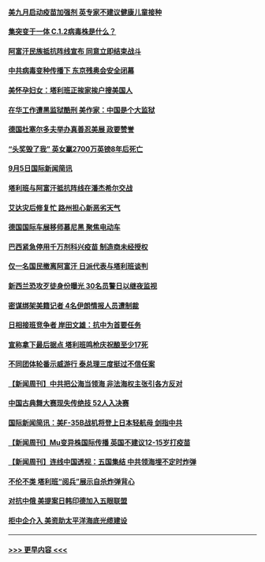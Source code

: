 #### [美九月启动疫苗加强剂 英专家不建议健康儿童接种](../pages/prog202/a103208783.md?t=09060651) 
#### [集突变于一体 C.1.2病毒株是什么？](../pages/prog202/a103208764.md?t=09060651) 
#### [阿富汗民族抵抗阵线宣布 同意立即结束战斗](../pages/prog202/a103208758.md?t=09060651) 
#### [中共病毒变种传播下 东京残奥会安全闭幕](../pages/prog202/a103208752.md?t=09060651) 
#### [美怀孕妇女：塔利班正挨家挨户搜美国人](../pages/prog202/a103208747.md?t=09060651) 
#### [在华工作遭黑监狱酷刑 美作家：中国是个大监狱](../pages/prog202/a103208742.md?t=09060651) 
#### [德国杜塞尔多夫举办真善忍美展  政要赞誉](../pages/prog202/a103208687.md?t=09060651) 
#### [“头奖毁了我” 英女赢2700万英镑8年后死亡](../pages/prog202/a103208470.md?t=09060651) 
#### [9月5日国际新闻简讯](../pages/prog202/a103208589.md?t=09060651) 
#### [塔利班与阿富汗抵抗阵线在潘杰希尔交战](../pages/prog202/a103208581.md?t=09060651) 
#### [艾达灾后修复忙 路州担心新恶劣天气](../pages/prog202/a103208583.md?t=09060651) 
#### [德国国际车展移师慕尼黑 聚焦电动车](../pages/prog202/a103208569.md?t=09060651) 
#### [巴西紧急停用千万剂科兴疫苗 制造商未经授权](../pages/prog202/a103208503.md?t=09060651) 
#### [仅一名国民撤离阿富汗 日派代表与塔利班谈判](../pages/prog202/a103208458.md?t=09060651) 
#### [新西兰恐攻歹徒身份曝光 30名员警日以继夜监视](../pages/prog202/a103208430.md?t=09060651) 
#### [密谋绑架美籍记者 4名伊朗情报人员遭制裁](../pages/prog202/a103208369.md?t=09060651) 
#### [日相接班竞争者 岸田文雄：抗中为首要任务](../pages/prog202/a103208347.md?t=09060651) 
#### [宣称拿下最后据点 塔利班鸣枪庆祝酿至少17死](../pages/prog202/a103208329.md?t=09060651) 
#### [不同团体轮番示威游行 泰总理三度挺过不信任案](../pages/prog202/a103208299.md?t=09060651) 
#### [【新闻周刊】中共把公海当领海 非法海权主张引各方反对](../pages/prog202/a103208241.md?t=09060651) 
#### [中国古典舞大赛现失传绝技 52人入决赛](../pages/prog202/a103208244.md?t=09060651) 
#### [国际新闻简讯：美F-35B战机将登上日本轻航母 剑指中共](../pages/prog202/a103207267.md?t=09060651) 
#### [【新闻周刊】Mu变异株国际传播 英国不建议12-15岁打疫苗](../pages/prog202/a103208184.md?t=09060651) 
#### [【新闻周刊】连线中国透视：五国集结 中共领海埋不定时炸弹](../pages/prog202/a103208174.md?t=09060651) 
#### [不伦不类 塔利班“阅兵”展示自杀炸弹背心](../pages/prog202/a103208115.md?t=09060651) 
#### [对抗中俄 美提案日韩印德加入五眼联盟](../pages/prog202/a103207967.md?t=09060651) 
#### [拒中企介入 美资助太平洋海底光缆建设](../pages/prog202/a103208059.md?t=09060651) 

----
#### [ >>> 更早内容 <<< ](../indexes/prog202-earlier.md)

